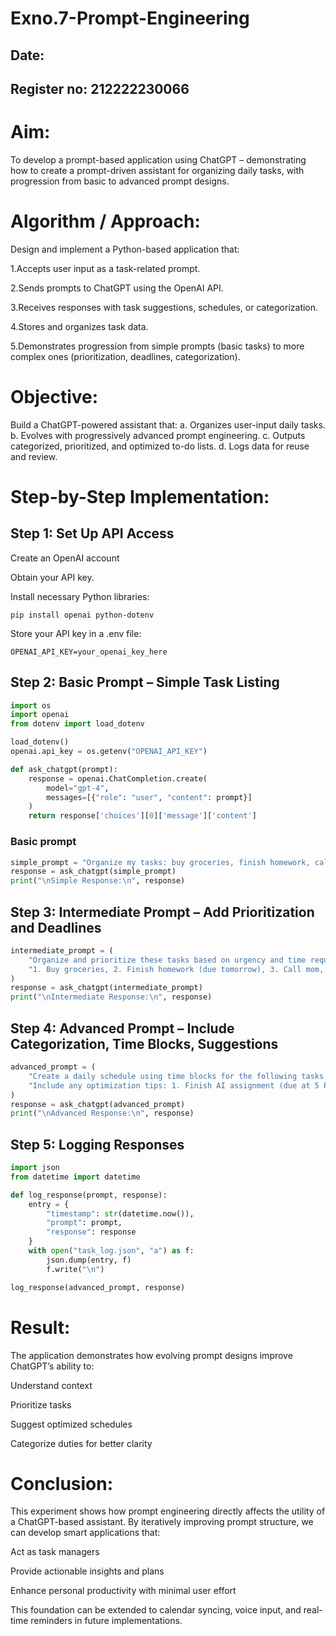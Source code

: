 # Exno.7-Prompt-Engineering
## Date:
## Register no: 212222230066
# Aim: 
To develop a prompt-based application using ChatGPT – demonstrating how to create a prompt-driven assistant for organizing daily tasks, with progression from basic to advanced prompt designs.

# Algorithm / Approach:

Design and implement a Python-based application that:

1.Accepts user input as a task-related prompt.

2.Sends prompts to ChatGPT using the OpenAI API.

3.Receives responses with task suggestions, schedules, or categorization.

4.Stores and organizes task data.

5.Demonstrates progression from simple prompts (basic tasks) to more complex ones (prioritization, deadlines, categorization).

# Objective:

Build a ChatGPT-powered assistant that:
a. Organizes user-input daily tasks.
b. Evolves with progressively advanced prompt engineering.
c. Outputs categorized, prioritized, and optimized to-do lists.
d. Logs data for reuse and review.

# Step-by-Step Implementation:

## Step 1: Set Up API Access

Create an OpenAI account

Obtain your API key.

Install necessary Python libraries:
```
pip install openai python-dotenv
```
Store your API key in a .env file:
```
OPENAI_API_KEY=your_openai_key_here
```
## Step 2: Basic Prompt – Simple Task Listing
```py
import os
import openai
from dotenv import load_dotenv

load_dotenv()
openai.api_key = os.getenv("OPENAI_API_KEY")

def ask_chatgpt(prompt):
    response = openai.ChatCompletion.create(
        model="gpt-4",
        messages=[{"role": "user", "content": prompt}]
    )
    return response['choices'][0]['message']['content']
```
### Basic prompt
```py
simple_prompt = "Organize my tasks: buy groceries, finish homework, call mom."
response = ask_chatgpt(simple_prompt)
print("\nSimple Response:\n", response)
```
## Step 3: Intermediate Prompt – Add Prioritization and Deadlines
```py
intermediate_prompt = (
    "Organize and prioritize these tasks based on urgency and time required: "
    "1. Buy groceries, 2. Finish homework (due tomorrow), 3. Call mom, 4. Reply to emails, 5. Exercise for 30 minutes."
)
response = ask_chatgpt(intermediate_prompt)
print("\nIntermediate Response:\n", response)
```
## Step 4: Advanced Prompt – Include Categorization, Time Blocks, Suggestions
```py
advanced_prompt = (
    "Create a daily schedule using time blocks for the following tasks. Categorize them as personal, academic, or health. "
    "Include any optimization tips: 1. Finish AI assignment (due at 5 PM), 2. Gym session, 3. Buy vegetables, 4. Team meeting at 11 AM, 5. Review notes, 6. Meditation."
)
response = ask_chatgpt(advanced_prompt)
print("\nAdvanced Response:\n", response)
```
## Step 5: Logging Responses
```py
import json
from datetime import datetime

def log_response(prompt, response):
    entry = {
        "timestamp": str(datetime.now()),
        "prompt": prompt,
        "response": response
    }
    with open("task_log.json", "a") as f:
        json.dump(entry, f)
        f.write("\n")

log_response(advanced_prompt, response)
```
# Result:

The application demonstrates how evolving prompt designs improve ChatGPT’s ability to:

Understand context

Prioritize tasks

Suggest optimized schedules

Categorize duties for better clarity

# Conclusion:
This experiment shows how prompt engineering directly affects the utility of a ChatGPT-based assistant. By iteratively improving prompt structure, we can develop smart applications that:

Act as task managers

Provide actionable insights and plans

Enhance personal productivity with minimal user effort

This foundation can be extended to calendar syncing, voice input, and real-time reminders in future implementations.




